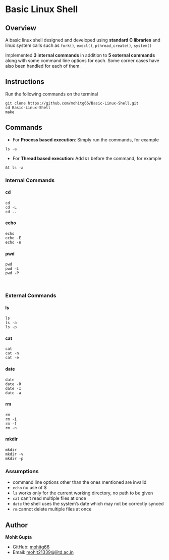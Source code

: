 # Basic Linux Shell

## Overview
A basic linux shell designed and developed using **standard C libraries** and linux system calls such as `fork()`, `execl()`, `pthread_create()`, `system()`

Implemented **3 internal commands** in addition to **5 external commands** along with some command line options for each. Some corner cases have also been handled for each of them.
 
 
## Instructions
Run the following commands on the terminal

```
git clone https://github.com/mohitg66/Basic-Linux-Shell.git
cd Basic-Linux-Shell
make
```


## Commands

- For **Process based execution**: Simply run the commands, for example
```
ls -a
```

- For **Thread based execution**: Add  `&t` before the command, for example
```
&t ls -a
```


### Internal Commands
#### **cd**
```
cd
cd -L
cd ..
```

#### **echo**
```
echo
echo -E
echo -n
```

#### **pwd**
```
pwd
pwd -L
pwd -P
```
&nbsp;

### External Commands
#### **ls**
```
ls
ls -a
ls -p
```

#### **cat**
```
cat
cat -n
cat -e
```

#### **date**
```
date
date -R
date -I
date -a
```

#### **rm**
```
rm
rm -i
rm -f
rm -n
```

#### **mkdir**
```
mkdir
mkdir -v
mkdir -p
```


### Assumptions
- command line options other than the ones mentioned are invalid
-  `echo` no use of $
- `ls` works only for the current working directory, no path to be given
- `cat` can’t read multiple files at once
- `date` the shell uses the system’s date which may not be correctly synced
- `rm` cannot delete multiple files at once


## Author

**Mohit Gupta**

- GitHub: [mohitg66](https://github.com/mohitg66/)
- Email: [mohit21339@iiitd.ac.in](mailto:mohit21339@iiitd.ac.in)
